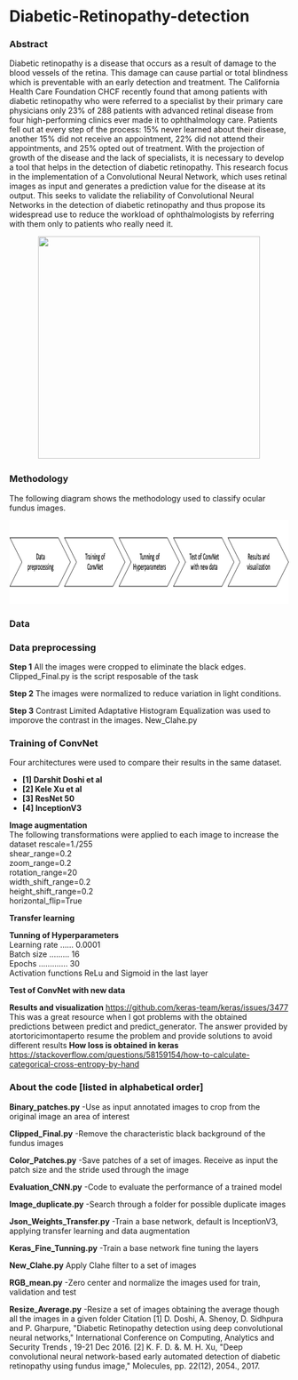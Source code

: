 # Diabetic-Retinopathy-detection
### Abstract


Diabetic retinopathy is a disease that occurs as a result of damage to the blood vessels of the retina. This damage can cause partial or total blindness which is preventable with an early detection and treatment. The California Health Care Foundation CHCF recently found that among patients with diabetic retinopathy who were referred to a specialist by their primary care physicians only 23% of 288 patients with advanced retinal disease from four high-performing clinics ever made it to ophthalmology care. Patients fell out at every step of the process: 15% never learned about their disease, another 15% did not receive an appointment, 22% did not attend their appointments, and 25% opted out of treatment. With the projection of growth of the disease and the lack of specialists, it is necessary to develop a tool that helps in the detection of diabetic retinopathy. This research focus in the implementation of a Convolutional Neural Network, which uses retinal images as input and generates a prediction value for the disease at its output. This seeks to validate the reliability of Convolutional Neural Networks in the detection of diabetic retinopathy and thus propose its widespread use to reduce the workload of ophthalmologists by referring with them only to patients who really need it.
<p align="center">
  <img width="400" height="400" src="https://upload.wikimedia.org/wikipedia/commons/3/37/Fundus_photograph_of_normal_right_eye.jpg"
</p>

### Methodology
The following diagram shows the methodology used to classify ocular fundus images.
<p align="center">
  <img width="1000" height="150" src="https://github.com/IamLuisEscobar/Diabetic-Retinopathy-detection/blob/master/Picture1.png"
</p>

### Data

### Data preprocessing
**Step 1**
All the images were cropped to eliminate the black edges. Clipped_Final.py is the script resposable of the task 

**Step 2**
The images were normalized to reduce variation in light conditions.

**Step 3**
Contrast Limited Adaptative Histogram Equalization was used to imporove the contrast in the images. New_Clahe.py

### Training of ConvNet 
Four architectures were used to compare their results in the same dataset.

- **[1] Darshit Doshi et al**
- **[2] Kele Xu et al**
- **[3] ResNet 50**
- **[4] InceptionV3**

**Image augmentation**  
The following transformations were applied to each image to increase the dataset
rescale=1./255  
shear_range=0.2  
zoom_range=0.2  
rotation_range=20  
width_shift_range=0.2  
height_shift_range=0.2  
horizontal_flip=True

**Transfer learning**


**Tunning of Hyperparameters**  
Learning rate ...... 0.0001  
Batch size ......... 16  
Epochs ............. 30  
Activation functions ReLu and Sigmoid in the last layer

**Test of ConvNet with new data**


**Results and visualization**
https://github.com/keras-team/keras/issues/3477
This was a great resource when I got problems with the obtained predictions between predict and predict_generator. The answer provided by atortoricimontaperto resume the problem and provide solutions to avoid different results
**How loss is obtained in keras**
https://stackoverflow.com/questions/58159154/how-to-calculate-categorical-cross-entropy-by-hand

### About the code [listed in alphabetical order]

**Binary_patches.py**
-Use as input annotated images to crop from the original image an area of interest

**Clipped_Final.py**
-Remove the characteristic black background of the fundus images

**Color_Patches.py**
-Save patches of a set of images. Receive as input the patch size and the stride used through the image

**Evaluation_CNN.py**
-Code to evaluate the performance  of a trained model

**Image_duplicate.py**
-Search through a folder for possible duplicate images

**Json_Weights_Transfer.py**
-Train a base network, default is InceptionV3, applying transfer learning and data augmentation

**Keras_Fine_Tunning.py**
-Train a base network fine tuning the layers

**New_Clahe.py**
Apply Clahe filter to a set of images

**RGB_mean.py**
-Zero center and normalize the images used for train, validation and test

**Resize_Average.py**
-Resize a set of images obtaining the average though all the images in a given folder 
Citation
[1] D. Doshi, A. Shenoy, D. Sidhpura and P. Gharpure, "Diabetic Retinopathy detection using deep convolutional neural networks," International Conference on Computing, Analytics and Security Trends , 19-21 Dec 2016.
[2] K. F. D. &. M. H. Xu, "Deep convolutional neural network-based early automated detection of diabetic retinopathy using fundus image," Molecules, pp. 22(12), 2054., 2017. 
